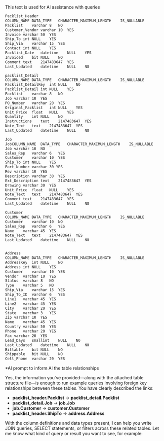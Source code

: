 
This text is used for AI assistance with queries
```txt
Packlist_Header
COLUMN_NAME	DATA_TYPE	CHARACTER_MAXIMUM_LENGTH	IS_NULLABLE
Packlist	varchar	8	NO
Customer_Vendor	varchar	10	YES
Invoice	varchar	50	YES
Ship_To	int	NULL	YES
Ship_Via	varchar	15	YES
Contact	int	NULL	YES
Packlist_Date	datetime	NULL	YES
Invoiced	bit	NULL	NO
Comment	text	2147483647	YES
Last_Updated	datetime	NULL	NO

packlist_Detail
COLUMN_NAME	DATA_TYPE	CHARACTER_MAXIMUM_LENGTH	IS_NULLABLE
Packlist_DetailKey	int	NULL	NO
Packlist_Detail	int	NULL	YES
Packlist	varchar	8	NO
Job	varchar	10	YES
PO_Number	varchar	20	YES
Original_Packlist	int	NULL	YES
Unit_Price	float	NULL	YES
Quantity	int	NULL	NO
Instructions	text	2147483647	YES
Note_Text	text	2147483647	YES
Last_Updated	datetime	NULL	NO

Job
JobCOLUMN_NAME	DATA_TYPE	CHARACTER_MAXIMUM_LENGTH	IS_NULLABLE
Job	varchar	10	NO
Sales_Rep	varchar	6	YES
Customer	varchar	10	YES
Ship_To	int	NULL	YES
Part_Number varchar 30 YES
Rev	varchar	10	YES
Description	varchar	30	YES
Ext_Description	text	2147483647	YES
Drawing	varchar	30	YES
Unit_Price	float	NULL	YES
Note_Text	text	2147483647	YES
Comment	text	2147483647	YES
Last_Updated	datetime	NULL	NO

Customer
COLUMN_NAME	DATA_TYPE	CHARACTER_MAXIMUM_LENGTH	IS_NULLABLE
Customer	varchar	10	NO
Sales_Rep	varchar	6	YES
Name	varchar	45	YES
Note_Text	text	2147483647	YES
Last_Updated	datetime	NULL	NO


Address
COLUMN_NAME	DATA_TYPE	CHARACTER_MAXIMUM_LENGTH	IS_NULLABLE
AddressKey	int	NULL	NO
Address	int	NULL	YES
Customer	varchar	10	YES
Vendor	varchar	10	YES
Status	varchar	8	NO
Type	varchar	5	NO
Ship_Via	varchar	15	YES
Ship_To_ID	varchar	6	YES
Line1	varchar	45	YES
Line2	varchar	45	YES
City	varchar	20	YES
State	varchar	3	YES
Zip	varchar	10	YES
Name	varchar	45	YES
Country	varchar	50	YES
Phone	varchar	20	YES
Fax	varchar	20	YES
Lead_Days	smallint	NULL	NO
Last_Updated	datetime	NULL	NO
Billable	bit	NULL	NO
Shippable	bit	NULL	NO
Cell_Phone	varchar	20	YES


```

*AI prompt to inform AI the table relationships

Yes, the information you've provided—along with the attached table structure file—is enough to run example queries involving foreign key relationships between these tables. You have clearly described the links:

- **packlist_header.Packlist** → **packlist_detail.Packlist**
- **packlist_detail.Job** → **job.Job**
- **job.Customer** → **customer.Customer**
- **packlist_header.ShipTo** → **address.Address**

With the column definitions and data types present, I can help you write JOIN queries, SELECT statements, or filters across these related tables. Let me know what kind of query or result you want to see, for example: